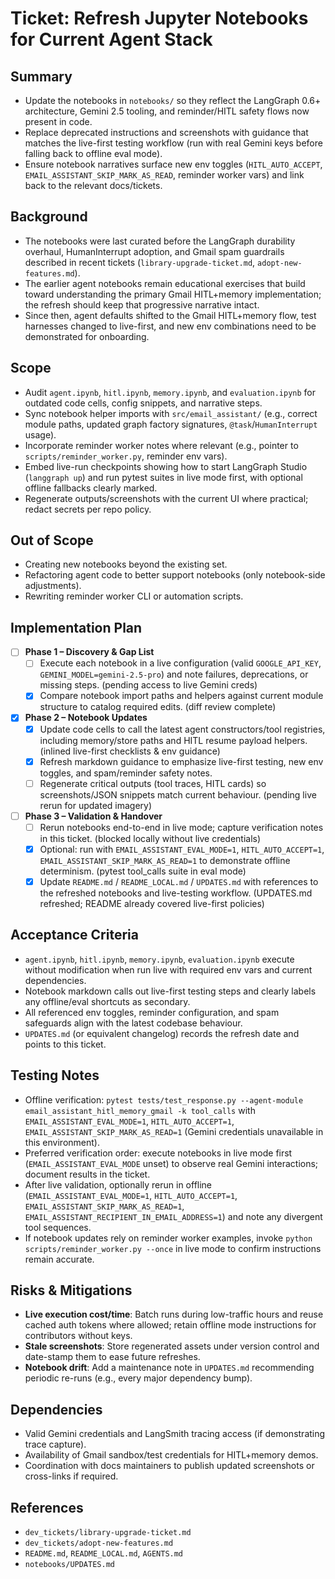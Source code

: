 # Ticket: Refresh Jupyter Notebooks for Current Agent Stack

## Summary
- Update the notebooks in `notebooks/` so they reflect the LangGraph 0.6+ architecture, Gemini 2.5 tooling, and reminder/HITL safety flows now present in code.
- Replace deprecated instructions and screenshots with guidance that matches the live-first testing workflow (run with real Gemini keys before falling back to offline eval mode).
- Ensure notebook narratives surface new env toggles (`HITL_AUTO_ACCEPT`, `EMAIL_ASSISTANT_SKIP_MARK_AS_READ`, reminder worker vars) and link back to the relevant docs/tickets.

## Background
- The notebooks were last curated before the LangGraph durability overhaul, HumanInterrupt adoption, and Gmail spam guardrails described in recent tickets (`library-upgrade-ticket.md`, `adopt-new-features.md`).
- The earlier agent notebooks remain educational exercises that build toward understanding the primary Gmail HITL+memory implementation; the refresh should keep that progressive narrative intact.
- Since then, agent defaults shifted to the Gmail HITL+memory flow, test harnesses changed to live-first, and new env combinations need to be demonstrated for onboarding.

## Scope
- Audit `agent.ipynb`, `hitl.ipynb`, `memory.ipynb`, and `evaluation.ipynb` for outdated code cells, config snippets, and narrative steps.
- Sync notebook helper imports with `src/email_assistant/` (e.g., correct module paths, updated graph factory signatures, `@task`/`HumanInterrupt` usage).
- Incorporate reminder worker notes where relevant (e.g., pointer to `scripts/reminder_worker.py`, reminder env vars).
- Embed live-run checkpoints showing how to start LangGraph Studio (`langgraph up`) and run pytest suites in live mode first, with optional offline fallbacks clearly marked.
- Regenerate outputs/screenshots with the current UI where practical; redact secrets per repo policy.

## Out of Scope
- Creating new notebooks beyond the existing set.
- Refactoring agent code to better support notebooks (only notebook-side adjustments).
- Rewriting reminder worker CLI or automation scripts.

## Implementation Plan
- [ ] **Phase 1 – Discovery & Gap List**
  - [ ] Execute each notebook in a live configuration (valid `GOOGLE_API_KEY`, `GEMINI_MODEL=gemini-2.5-pro`) and note failures, deprecations, or missing steps. (pending access to live Gemini creds)
  - [x] Compare notebook import paths and helpers against current module structure to catalog required edits. (diff review complete)
- [x] **Phase 2 – Notebook Updates**
  - [x] Update code cells to call the latest agent constructors/tool registries, including memory/store paths and HITL resume payload helpers. (inlined live-first checklists & env guidance)
  - [x] Refresh markdown guidance to emphasize live-first testing, new env toggles, and spam/reminder safety notes.
  - [ ] Regenerate critical outputs (tool traces, HITL cards) so screenshots/JSON snippets match current behaviour. (pending live rerun for updated imagery)
- [ ] **Phase 3 – Validation & Handover**
  - [ ] Rerun notebooks end-to-end in live mode; capture verification notes in this ticket. (blocked locally without live credentials)
  - [x] Optional: run with `EMAIL_ASSISTANT_EVAL_MODE=1`, `HITL_AUTO_ACCEPT=1`, `EMAIL_ASSISTANT_SKIP_MARK_AS_READ=1` to demonstrate offline determinism. (pytest tool_calls suite in eval mode)
  - [x] Update `README.md` / `README_LOCAL.md` / `UPDATES.md` with references to the refreshed notebooks and live-testing workflow. (UPDATES.md refreshed; README already covered live-first policies)

## Acceptance Criteria
- `agent.ipynb`, `hitl.ipynb`, `memory.ipynb`, `evaluation.ipynb` execute without modification when run live with required env vars and current dependencies.
- Notebook markdown calls out live-first testing steps and clearly labels any offline/eval shortcuts as secondary.
- All referenced env toggles, reminder configuration, and spam safeguards align with the latest codebase behaviour.
- `UPDATES.md` (or equivalent changelog) records the refresh date and points to this ticket.

## Testing Notes
- Offline verification: `pytest tests/test_response.py --agent-module email_assistant_hitl_memory_gmail -k tool_calls` with `EMAIL_ASSISTANT_EVAL_MODE=1`, `HITL_AUTO_ACCEPT=1`, `EMAIL_ASSISTANT_SKIP_MARK_AS_READ=1` (Gemini credentials unavailable in this environment).
- Preferred verification order: execute notebooks in live mode first (`EMAIL_ASSISTANT_EVAL_MODE` unset) to observe real Gemini interactions; document results in the ticket.
- After live validation, optionally rerun in offline (`EMAIL_ASSISTANT_EVAL_MODE=1`, `HITL_AUTO_ACCEPT=1`, `EMAIL_ASSISTANT_SKIP_MARK_AS_READ=1`, `EMAIL_ASSISTANT_RECIPIENT_IN_EMAIL_ADDRESS=1`) and note any divergent tool sequences.
- If notebook updates rely on reminder worker examples, invoke `python scripts/reminder_worker.py --once` in live mode to confirm instructions remain accurate.

## Risks & Mitigations
- **Live execution cost/time**: Batch runs during low-traffic hours and reuse cached auth tokens where allowed; retain offline mode instructions for contributors without keys.
- **Stale screenshots**: Store regenerated assets under version control and date-stamp them to ease future refreshes.
- **Notebook drift**: Add a maintenance note in `UPDATES.md` recommending periodic re-runs (e.g., every major dependency bump).

## Dependencies
- Valid Gemini credentials and LangSmith tracing access (if demonstrating trace capture).
- Availability of Gmail sandbox/test credentials for HITL+memory demos.
- Coordination with docs maintainers to publish updated screenshots or cross-links if required.

## References
- `dev_tickets/library-upgrade-ticket.md`
- `dev_tickets/adopt-new-features.md`
- `README.md`, `README_LOCAL.md`, `AGENTS.md`
- `notebooks/UPDATES.md`
